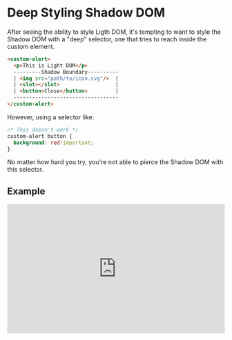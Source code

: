 # Deep Styling Shadow DOM

After seeing the ability to style Ligth DOM, it's tempting to want to style the Shadow DOM with a "deep" selector, one that tries to reach inside the custom element.

```html
<custom-alert>
  <p>This is Light DOM</p>
  ---------Shadow Boundary----------
  | <img src="path/to/icon.svg"/>  |
  | <slot></slot>                  |
  | <button>Close</button>         |
  ----------------------------------
</custom-alert>
```

However, using a selector like:

```css
/* This doesn't work */
custom-alert button {
  background: red!important;
}
```

No matter how hard you try, you're not able to pierce the Shadow DOM with this selector.

## Example

<iframe height="300" style="width: 100%;" scrolling="no" title="Deep Styling Shadow DOM" src="https://codepen.io/davatron5000/embed/YzEJWjr/925d38ef0a76de81e28673d6b5ac704b?default-tab=html%2Cresult&theme-id=light" frameborder="no" loading="lazy" allowtransparency="true" allowfullscreen="true">
  See the Pen <a href="https://codepen.io/davatron5000/pen/YzEJWjr/925d38ef0a76de81e28673d6b5ac704b">
  Deep Styling Shadow DOM</a> by Dave Rupert (<a href="https://codepen.io/davatron5000">@davatron5000</a>)
  on <a href="https://codepen.io">CodePen</a>.
</iframe>
